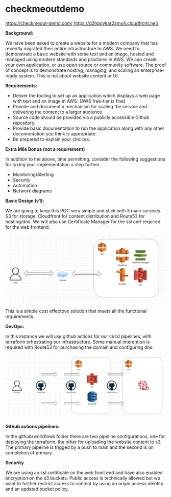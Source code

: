 # checkmeoutdemo

https://checkmeout-demo.com/
https://d2hpoykar2zmx4.cloudfront.net/


**Background:**

We have been asked to create a website for a modern company that has recently migrated
their entire infrastructure to AWS. We need to demonstrate a basic website with some
text and an image, hosted and managed using modern standards and practices in AWS.
We can create your own application, or use open source or community software. The proof
of concept is to demonstrate hosting, managing, and scaling an enterprise-ready system.
This is not about website content or UI.

**Requirements:**

* Deliver the tooling to set up an application which displays a web page with text and
an image in AWS. (AWS free-tier is fine)
* Provide and document a mechanism for scaling the service and delivering the
content to a larger audience.
* Source code should be provided via a publicly accessible Github repository.
* Provide basic documentation to run the application along with any other
documentation you think is appropriate.
* Be prepared to explain your choices.


**Extra Mile Bonus (not a requirement)**

In addition to the above, time permitting, consider the following suggestions for taking your
implementation a step further.
* Monitoring/Alerting
* Security
* Automation
* Network diagrams

**Basic Design (v1):**

We are going to keep this POC very simple and stick with 3 main services. S3 for storage, Cloudfront for content distribution and Route53 for hosting/dns. We will also use Certificate Manager for the ssl cert required for the web frontend.

![This is an image](/v1/docs/infra_v1.PNG)

This is a simple cost effectove solution that meets all the functional requirements.

**DevOps:**

In this instance we will use github actions for our ci/cd pipelines, with terraform orhestrating our infrastructure. Some manual interention is required with Route53 for purchasing the domain and configuring dns.

![This is an image](/v1/docs/cicd.PNG)

**Github actions pipelines:**

In the github/workflows folder there are two pipeline configurations, one for deploying the terraform, the other for uploading the website content to s3. The primary pipeline is trigged by a push to main and the second is on completion of primary.

**Security**

We are using an ssl certificate on the web front end and have also enabled encryption on the s3 buckets. Public access is technically allowed but we want to further restrict access to content by using an origin access identity and an updated bucket policy.



